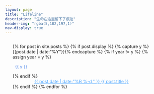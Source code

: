 ```yaml
---
layout: page
title: "Lifeline"
description: "生命在这里留下了痕迹"
header-img: "rgba(5,102,197,1)"
nav-display: true
---
```


<style type="text/css">
.listing-seperator {
	margin:1em auto;
	color:cornflowerblue;
}
.listing-item {color:#4da6ff;}
.listing-item a {  color:#4da6ff;}
.listing-item a:hover { color:#0590f0;}
@media all and (max-width:768px){
.listing-item{text-indent:0em;}
.listing {margin-left: -2em;}
}
@media all and (min-width:768px){
.listing-item{text-indent:5em;}
}
</style>

<ul class="listing" style="list-style-type:none;font-weight:normal;margin-top:2em;">
{% for post in site.posts %}
{% if post.display %}
  {% capture y %}{{post.date | date:"%Y"}}{% endcapture %}
  {% if year != y %}
    {% assign year = y %}
    <li class="listing-seperator"><i class="fa fa-calendar"></i>&nbsp;&nbsp;{{ y }}</li>
  {% endif %}
  <li class="listing-item">
		<a href="{{ post.url }}" title="{{ post.title }}"><time datetime="{{ post.date | date:"%Y-%m-%d" }}">{{ post.date | date:"%B %-d," }}</time>&nbsp;{{ post.title }}</a>
  </li>
{% endif %}
{% endfor %}
</ul>
